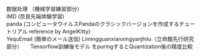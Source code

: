 数据处理 （機械学習練習部分）<br>
IMD      (奈良先端体験学習)<br>
panda    (コンピュータウイルスPandaのクラシックバージョンを作成するチュートリアル reference by AngelKitty)<br>
YequEmail     (簡単のメール送信)
Limingguanxianxingyanjhiiu（立命館先行研究部分）　　Tensorflow訓練後モデル をpuringするとQuantization後の精度比較
